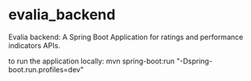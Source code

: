 # evalia_backend
Evalia backend: A Spring Boot Application for ratings and performance indicators APIs.

to run the application locally:
mvn spring-boot:run "-Dspring-boot.run.profiles=dev"